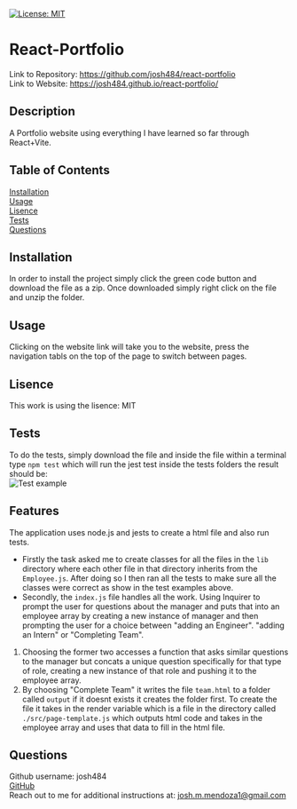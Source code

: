[![License: MIT](https://img.shields.io/badge/License-MIT-yellow.svg)](https://opensource.org/licenses/MIT)
# React-Portfolio
Link to Repository: https://github.com/josh484/react-portfolio <br />
Link to Website: https://josh484.github.io/react-portfolio/
## Description
A Portfolio website using everything I have learned so far through React+Vite.
## Table of Contents
[Installation](#installation) <br />
[Usage](#usage) <br />
[Lisence](#lisence) <br />
[Tests](#tests) <br />
[Questions](#questions) 
## Installation
In order to install the project simply click the green code button and download the file as a zip. Once downloaded simply right click on the file and unzip the folder.
## Usage
Clicking on the website link will take you to the website, press the navigation tabls on the top of the page to switch between pages.

## Lisence
This work is using the lisence: MIT
## Tests
To do the tests, simply download the file and inside the file within a terminal type ```npm test``` which will run the jest test inside the tests folders the result should be: <br />
![Test example](./assets/images/tests.png)
## Features
The application uses node.js and jests to create a html file and also run tests. 
- Firstly the task asked me to create classes for all the files in the ```lib``` directory where each other file in that directory inherits from the ```Employee.js```. After doing so I then ran all the tests to make sure all the classes were correct as show in the test examples above.
- Secondly, the ```index.js``` file handles all the work. Using Inquirer to prompt the user for questions about the manager and puts that into an employee array by creating a new instance of manager and then prompting the user for a choice between "adding an Engineer". "adding an Intern" or "Completing Team". 
1. Choosing the former two accesses a function that asks similar questions to the manager but concats a unique question specifically for that type of role, creating a new instance of that role and pushing it to the employee array. 
2. By choosing "Complete Team" it writes the file ```team.html``` to a folder called ```output``` if it doesnt exists it creates the folder first. To create the file it takes in the render variable which is a file in the directory called ```./src/page-template.js``` which outputs html code and takes in the employee array and uses that data to fill in the html file.
## Questions
Github username: josh484 <br /> 
[GitHub](https://www.github.com/josh484) <br />
Reach out to me for additional instructions at: [josh.m.mendoza1@gmail.com](mailto:josh.m.mendoza1@gmail.com.com)